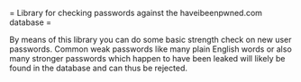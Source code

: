 = Library for checking passwords against the haveibeenpwned.com database =

By means of this library you can do some basic strength check on new user
passwords. Common weak passwords like many plain English words or also many
stronger passwords which happen to have been leaked will likely be found in the
database and can thus be rejected.


